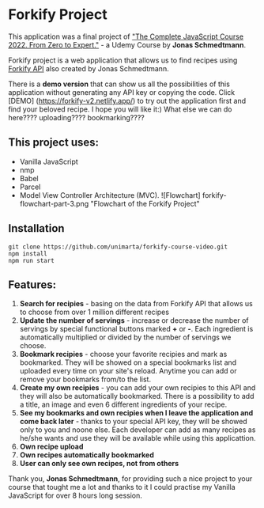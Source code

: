 # Forkify Project

This application was a final project of ["The Complete JavaScript Course 2022. From Zero to Expert."](https://www.udemy.com/course/the-complete-javascript-course/) - a Udemy Course by **Jonas Schmedtmann**.

Forkify project is a web application that allows us to find recipes using [Forkify API](https://forkify-api.herokuapp.com/v2) also created by Jonas Schmedtmann.

There is a **demo version** that can show us all the possibilities of this application without generating any API key or copying the code. Click [DEMO] (https://forkify-v2.netlify.app/) to try out the application first and find your beloved recipe. I hope you will like it:) What else we can do here???? uploading???? bookmarking????

## This project uses:

- Vanilla JavaScript
- nmp
- Babel
- Parcel
- Model View Controller Architecture (MVC).
  ![Flowchart] forkify-flowchart-part-3.png "Flowchart of the Forkify Project"

## Installation

```
git clone https://github.com/unimarta/forkify-course-video.git
npm install
npm run start
```

## Features:

1. **Search for recipies** - basing on the data from Forkify API that allows us to choose from over 1 million different recipes
2. **Update the number of servings** - increase or decrease the number of servings by special functional buttons marked **+** or **-**. Each ingredient is automatically multiplied or divided by the number of servings we choose.
3. **Bookmark recipies** - choose your favorite recipies and mark as bookmarked. They will be showed on a special bookmarks list and uploaded every time on your site's reload. Anytime you can add or remove your bookmarks from/to the list.
4. **Create my own recipies** - you can add your own recipies to this API and they will also be automatically bookmarked. There is a possibility to add a title, an image and even 6 different ingredients of your recipe.
5. **See my bookmarks and own recipies when I leave the application and come back later** - thanks to your special API key, they will be showed only to you and noone else. Each developer can add as many recipes as he/she wants and use they will be available while using this applicattion.
6. **Own recipe upload**
7. **Own recipes automatically bookmarked**
8. **User can only see own recipes, not from others**

Thank you, **Jonas Schmedtmann**, for providing such a nice project to your course that tought me a lot and thanks to it I could practise my Vanilla JavaScript for over 8 hours long session.
